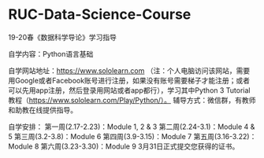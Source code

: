 # RUC-Data-Science-Course
19-20春《数据科学导论》学习指导

自学内容：Python语言基础

自学网站地址：https://www.sololearn.com （注：个人电脑访问该网站，需要用Google或者Facebook账号进行注册，如果没有账号需要梯子才能注册；或者可以先用app注册，然后登录用网站或者app都行），学习其中Python 3 Tutorial教程（https://www.sololearn.com/Play/Python/）。
辅导方式：微信群，有教师和助教在线提供指导。

自学安排：
第一周(2.17-2.23)：Module 1, 2 & 3 
第二周(2.24-3.1)：Module 4 & 5 
第三周(3.2-3.8)：Module 6
第四周(3.9-3.15)：Module 7
第五周(3.16-3.22)：Module 8
第六周(3.23-3.30)：Module 9
3月31日正式提交您获得的证书。


